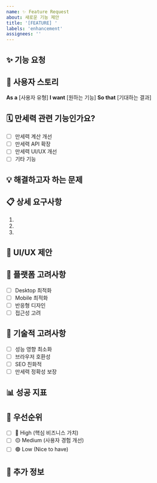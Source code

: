 ```yaml
---
name: ✨ Feature Request
about: 새로운 기능 제안
title: '[FEATURE] '
labels: 'enhancement'
assignees: ''
---
```


## ✨ 기능 요청
<!-- 제안하고 싶은 기능에 대해 명확하고 간결한 설명을 작성해주세요 -->

## 🎯 사용자 스토리
<!-- 이 기능이 어떤 사용자에게 어떤 가치를 제공하는지 설명해주세요 -->
**As a** [사용자 유형]
**I want** [원하는 기능]
**So that** [기대하는 결과]

## 🗓️ 만세력 관련 기능인가요?
- [ ] 만세력 계산 개선
- [ ] 만세력 API 확장
- [ ] 만세력 UI/UX 개선
- [ ] 기타 기능

## 💡 해결하고자 하는 문제
<!-- 현재 어떤 문제나 불편함이 있어서 이 기능이 필요한지 설명해주세요 -->

## 📋 상세 요구사항
<!-- 기능의 구체적인 요구사항을 나열해주세요 -->
1. 
2. 
3. 

## 🎨 UI/UX 제안
<!-- UI나 사용자 경험에 대한 구체적인 제안이 있다면 작성해주세요 -->

## 📱 플랫폼 고려사항
- [ ] Desktop 최적화
- [ ] Mobile 최적화
- [ ] 반응형 디자인
- [ ] 접근성 고려

## 🔧 기술적 고려사항
- [ ] 성능 영향 최소화
- [ ] 브라우저 호환성
- [ ] SEO 친화적
- [ ] 만세력 정확성 보장

## 📊 성공 지표
<!-- 이 기능이 성공적으로 구현되었다고 판단할 수 있는 지표를 작성해주세요 -->

## 🎯 우선순위
- [ ] 🔴 High (핵심 비즈니스 가치)
- [ ] 🟡 Medium (사용자 경험 개선)
- [ ] 🟢 Low (Nice to have)

## 📝 추가 정보
<!-- 이 기능과 관련된 추가 정보나 참고 자료가 있다면 작성해주세요 -->